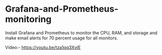 # Grafana-and-Prometheus-monitoring

Install Grafana and Prometheus to monitor the CPU, RAM, and storage and make email alerts for 70 percent usage for all monitors.

Video:- https://youtu.be/tza1qq3XvIE
